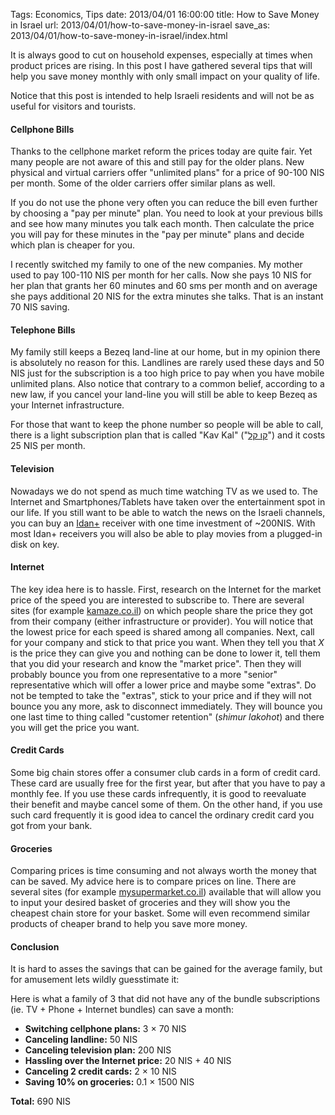 Tags: Economics, Tips
date: 2013/04/01 16:00:00
title: How to Save Money in Israel
url: 2013/04/01/how-to-save-money-in-israel
save_as: 2013/04/01/how-to-save-money-in-israel/index.html

It is always good to cut on household expenses, especially at times when product prices are rising. In this post I have gathered several tips that will help you save money monthly with only small impact on your quality of life.

Notice that this post is intended to help Israeli residents and will not be as useful for visitors and tourists. 

#### Cellphone Bills ####
Thanks to the cellphone market reform the prices today are quite fair. Yet many people are not aware of this and still pay for the older plans. New physical and virtual carriers offer "unlimited plans" for a price of 90-100 NIS per month. Some of the older carriers offer similar plans as well.

If you do not use the phone very often you can reduce the bill even further by choosing a "pay per minute" plan. You need to look at your previous bills and see how many minutes you talk each month. Then calculate the price you will pay for these minutes in the "pay per minute" plans and decide which plan is cheaper for you. 

I recently switched my family to one of the new companies. My mother used to pay 100-110 NIS per month for her calls. Now she pays 10 NIS for her plan that grants her 60 minutes and 60 sms per month and on average she pays additional 20 NIS for the extra minutes she talks. That is an instant 70 NIS saving. 

#### Telephone Bills ####
My family still keeps a Bezeq land-line at our home, but in my opinion there is absolutely no reason for this. Landlines are rarely used these days and 50 NIS just for the subscription is a too high price to pay when you have mobile unlimited plans. Also notice that contrary to a common belief, according to a new law, if you cancel your land-line you will still be able to keep Bezeq as your Internet infrastructure.

For those that want to keep the phone number so people will be able to call, there is a light subscription plan that is called "Kav Kal" ("[קו קל](http://www.bezeq.co.il/Telephony/PhoneLines/KavKal/Pages/kavkal.aspx)") and it costs 25 NIS per month.

#### Television ####
Nowadays we do not spend as much time watching TV as we used to. The Internet and Smartphones/Tablets have taken over the entertainment spot in our life. If you still want to be able to watch the news on the Israeli channels, you can buy an [Idan+](http://idanplus.tv/) receiver with one time investment of ~200NIS. With most Idan+ receivers you will also be able to play movies from a plugged-in disk on key. 

#### Internet ####
The key idea here is to hassle. First, research on the Internet for the market price of the speed you are interested to subscribe to. There are several sites (for example [kamaze.co.il](http://www.kamaze.co.il)) on which people share the price they got from their company (either infrastructure or provider). You will notice that the lowest price for each speed is shared among all companies. Next, call for your company and stick to that price you want. When they tell you that *X* is the price they can give you and nothing can be done to lower it, tell them that you did your research and know the "market price". Then they will probably bounce you from one representative to a more "senior" representative which will offer a lower price and maybe some "extras". Do not be tempted to take the "extras", stick to your price and if they will not bounce you any more, ask to disconnect immediately. They will bounce you one last time to thing called "customer retention" (*shimur lakohot*) and there you will get the price you want. 

#### Credit Cards ####
Some big chain stores offer a consumer club cards in a form of credit card. These card are usually free for the first year, but after that you have to pay a monthly fee. If you use these cards infrequently, it is good to reevaluate their benefit and maybe cancel some of them. On the other hand, if you use such card frequently it is good idea to cancel the ordinary credit card you got from your bank.

#### Groceries ####
Comparing prices is time consuming and not always worth the money that can be saved. My advice here is to compare prices on line. There are several sites (for example [mysupermarket.co.il](http://mysupermarket.co.il/)) available that will allow you to input your desired basket of groceries and they will show you the cheapest chain store for your basket. Some will even recommend similar products of cheaper brand to help you save more money.

#### Conclusion ####
It is hard to asses the savings that can be gained for the average family, but for amusement lets wildly guesstimate it:

Here is what a family of 3 that did not have any of the bundle subscriptions (ie. TV + Phone + Internet bundles) can save a month:

* **Switching cellphone plans:** 3 &#215; 70 NIS
* **Canceling landline:** 50 NIS
* **Canceling television plan:** 200 NIS
* **Hassling over the Internet price:** 20 NIS + 40 NIS
* **Canceling 2 credit cards:** 2 &#215; 10 NIS
* **Saving 10% on groceries:** 0.1 &#215; 1500 NIS

**Total:** 690 NIS  

